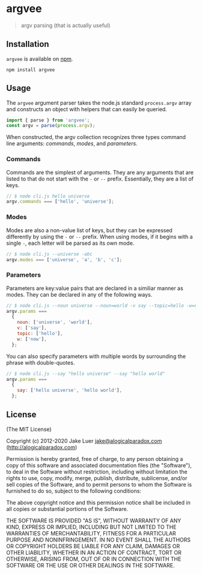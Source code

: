 # argvee

> argv parsing (that is actually useful)

## Installation

`argvee` is available on [npm](http://npmjs.org).

    npm install argvee

## Usage

The `argvee` argument parser takes the node.js standard
`process.argv` array and constructs an object with helpers
that can easily be queried.

```js
import { parse } from 'argvee';
const argv = parse(process.argv);
```

When constructed, the argv collection recognizes three
types command line arguments: _commands_, _modes_, and _parameters_.

### Commands

Commands are the simplest of arguments. They are any arguments
that are listed to that do not start with the `-` or `--` prefix.
Essentially, they are a list of keys.

```js
// $ node cli.js hello universe
argv.commands === ['hello', 'universe'];
```

### Modes

Modes are also a non-value list of keys, but they can be expressed
differently by using the `-` or `--` prefix. When using modes, if
it begins with a single `-`, each letter will be parsed as its own mode.

```js
// $ node cli.js --universe -abc
argv.modes === ['universe', 'a', 'b', 'c'];
```

### Parameters

Parameters are key:value pairs that are declared in a similiar manner
as modes. They can be declared in any of the following ways.

```js
// $ node cli.js --noun universe --noun=world -v say --topic=hello -w=now
argv.params ===
  {
    noun: ['universe', 'world'],
    v: ['say'],
    topic: ['hello'],
    w: ['now'],
  };
```

You can also specify parameters with multiple words by surrounding the
phrase with double-quotes.

```js
// $ node cli.js --say "hello universe" --say "hello world"
argv.params ===
  {
    say: ['hello universe', 'hello world'],
  };
```

## License

(The MIT License)

Copyright (c) 2012-2020 Jake Luer <jake@alogicalparadox.com> (http://alogicalparadox.com)

Permission is hereby granted, free of charge, to any person obtaining a copy
of this software and associated documentation files (the "Software"), to deal
in the Software without restriction, including without limitation the rights
to use, copy, modify, merge, publish, distribute, sublicense, and/or sell
copies of the Software, and to permit persons to whom the Software is
furnished to do so, subject to the following conditions:

The above copyright notice and this permission notice shall be included in
all copies or substantial portions of the Software.

THE SOFTWARE IS PROVIDED "AS IS", WITHOUT WARRANTY OF ANY KIND, EXPRESS OR
IMPLIED, INCLUDING BUT NOT LIMITED TO THE WARRANTIES OF MERCHANTABILITY,
FITNESS FOR A PARTICULAR PURPOSE AND NONINFRINGEMENT. IN NO EVENT SHALL THE
AUTHORS OR COPYRIGHT HOLDERS BE LIABLE FOR ANY CLAIM, DAMAGES OR OTHER
LIABILITY, WHETHER IN AN ACTION OF CONTRACT, TORT OR OTHERWISE, ARISING FROM,
OUT OF OR IN CONNECTION WITH THE SOFTWARE OR THE USE OR OTHER DEALINGS IN
THE SOFTWARE.
